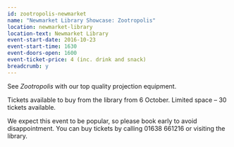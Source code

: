 ```yaml
---
id: zootropolis-newmarket
name: "Newmarket Library Showcase: Zootropolis"
location: newmarket-library
location-text: Newmarket Library
event-start-date: 2016-10-23
event-start-time: 1630
event-doors-open: 1600
event-ticket-price: 4 (inc. drink and snack)
breadcrumb: y
---
```


See <cite>Zootropolis</cite> with our top quality projection equipment.

Tickets available to buy from the library from 6 October. Limited space – 30 tickets available.

We expect this event to be popular, so please book early to avoid disappointment. You can buy tickets by calling  01638 661216 or visiting the library.
